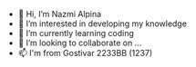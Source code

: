 - 👋 Hi, I’m Nazmi Alpina
- 👀 I’m interested in developing my knowledge
- 🌱 I’m currently learning coding
- 💞️ I’m looking to collaborate on ...
- 📫 I'm from Gostivar 2233BB (1237)

<!---
Nazzzii/Nazzzii is a ✨ special ✨ repository because its `README.md` (this file) appears on your GitHub profile.
You can click the Preview link to take a look at your changes.
--->
